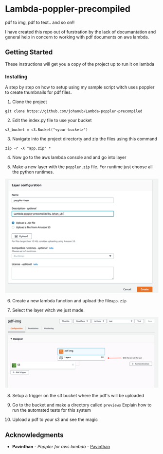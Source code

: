 # Lambda-poppler-precompiled
pdf to img, pdf to text.. and so on!!

I have created this repo out of furstration by the lack of documantation and general help in concern to working with pdf documents on aws lambda.

## Getting Started

These instructions will get you a copy of the project up to run it on lambda

### Installing

A step by step on how to setup using my sample script witch uses poppler to create thumbnails for pdf files.

1. Clone the project
```
git clone https://github.com/johanub/Lambda-poppler-precompiled
```

2. Edit the index.py file to use your bucket
```
s3_bucket = s3.Bucket("<your-bucket>")
```

3. Navigate into the project directorty and zip the files using this command
```
zip -r -X "app.zip" *
```
4. Now go to the aws lambda console and and go into layer

5. Make a new layer with the ```poppler.zip``` file. For runtime just choose all the python runtimes.
<img src="https://github.com/johanub/Lambda-poppler-precompiled/blob/master/step-by-step-pictures/layer-pic.png">

6. Create a new lambda function and upload the file```app.zip``` 

7. Select the layer witch we just made.
<img src="https://github.com/johanub/Lambda-poppler-precompiled/blob/master/step-by-step-pictures/lambda-pic.png">

8. Setup a trigger on the s3 bucket where the pdf's will be uploaded

9. Go to the bucket and make a directory called ```previews```
Explain how to run the automated tests for this system

10. Upload a pdf to your s3 and see the magic


## Acknowledgments
* **Pavinthan** - *Poppler for aws lambda* - [Pavinthan](https://github.com/jeylabs/aws-lambda-poppler-layer)
